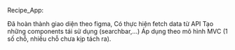 Recipe_App:

Đã hoàn thành giao diện theo figma,
Có thực hiện fetch data từ API
Tạo những components tái sử dụng (searchbar,...)
Áp dụng theo mô hình MVC (1 số chỗ, nhiều chỗ chưa kịp tách ra).
